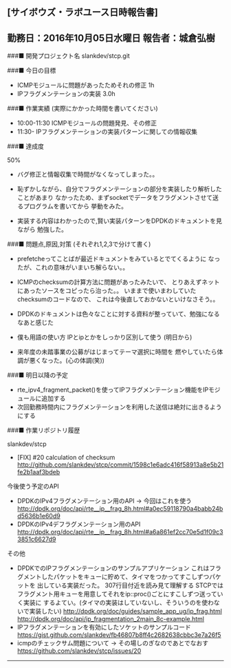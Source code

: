 

[サイボウズ・ラボユース日時報告書]
---------------------------------------------------------------------------
勤務日：2016年10月05日水曜日
報告者：城倉弘樹
---------------------------------------------------------------------------
###■ 開発プロジェクト名
 slankdev/stcp.git

###■ 今日の目標

 - ICMPモジュールに問題があったためそれの修正 1h
 - IPフラグメンテーションの実装 3.0h

###■ 作業実績 (実際にかかった時間を書いてください)

 - 10:00-11:30 ICMPモジュールの問題発見、その修正
 - 11:30-  IPフラグメンテーションの実装パターンに関しての情報収集

###■ 達成度

50%

 - バグ修正と情報収集で時間がなくなってしまった。。

 - 恥ずかしながら、自分でフラグメンテーションの部分を実装したり解析したことがあまり
   なかったため、まずsocketでデータをフラグメントさせて送るプログラムを書いてから
   挙動をみた。
 - 実装する内容はわかったので,賢い実装パターンをDPDKのドキュメントを見ながら
   勉強した。


###■ 問題点,原因,対策 (それぞれ1,2,3で分けて書く)


 - prefetcheってことばが最近ドキュメントをみているとでてくるように
   なったが、これの意味がいまいち解らない。。

 - ICMPのchecksumの計算方法に問題があったみたいで、
   とりあえずネットにあったソースをコピったら治った。。
   いままで使いまわしていたchecksumのコードなので、
   これは今後直しておかないといけなさそう。。

 - DPDKのドキュメントは色々なことに対する資料が整っていて、勉強になるなあと感じた
 - 僕も用語の使い方 IPとipとかをしっかり区別して使う (明日から)

 - 来年度の未踏事業の公募がはじまってテーマ選択に時間を
   燃やしていたら体調が悪くなった。(心の体調(笑))


###■ 明日以降の予定

 - rte_ipv4_fragment_packet()を使ってIPフラグメンテーション機能をIPモジュールに追加する
 - 次回勤務時間内にフラグメンテーションを利用した送信は絶対に出きるようにする


###■ 作業リポジトリ履歴

slankdev/stcp
 - [FIX] #20 calculation of checksum
   http://github.com/slankdev/stcp/commit/1598c1e6adc416f58913a8e5b21fe2b1aaf3bdeb

今後使う予定のAPI
 - DPDKのIPv4フラグメンテーション用のAPI -> 今回はこれを使う
   http://dpdk.org/doc/api/rte__ip__frag_8h.html#a0ec59118790a4babb24bd5636b1e60d9
 - DPDKのIPv4デフラグメンテーション用のAPI
   http://dpdk.org/doc/api/rte__ip__frag_8h.html#a6a861ef2cc70e5d1f09c33851c6627d9

その他
 - DPDKでのIPフラグメンテーションのサンプルアプリケーション
   これはフラグメントしたパケットをキューに貯めて、タイマをつかってすこしずつパケットを
   出している実装だった。 307行目付近を読み見て理解する
   STCPではフラグメント用キューを用意してそれをip::proc()ごとにすこしずつ送っていく実装に
   するよてい。(タイマの実装はしていないし、そういうのを使わないで実装したい)
   http://dpdk.org/doc/guides/sample_app_ug/ip_frag.html
   http://dpdk.org/doc/api/ip_fragmentation_2main_8c-example.html
 - IPフラグメンテーションを有効にしたソケットのサンプルコード
   https://gist.github.com/slankdev/fb46807b8ff4c2682638cbbc3e7a26f5
 - icmpのチェックサム問題について -> その場しのぎなのであとでなおす
   https://github.com/slankdev/stcp/issues/20

---------------------------------------------------------------------------
